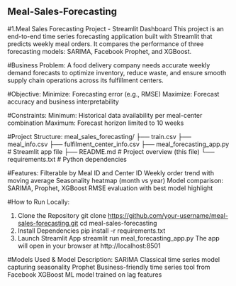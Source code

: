 ## Meal-Sales-Forecasting
#1.Meal Sales Forecasting Project - Streamlit Dashboard
This project is an end-to-end time series forecasting application built with Streamlit that predicts weekly
meal orders. It compares the performance of three forecasting models: SARIMA, Facebook Prophet, and
XGBoost.

#Business Problem:
A food delivery company needs accurate weekly demand forecasts to optimize inventory, reduce waste,
and ensure smooth supply chain operations across its fulfillment centers.

#Objective:
Minimize: Forecasting error (e.g., RMSE)
Maximize: Forecast accuracy and business interpretability

#Constraints:
Minimum: Historical data availability per meal-center combination
Maximum: Forecast horizon limited to 10 weeks

#Project Structure:
meal_sales_forecasting/
├── train.csv
├── meal_info.csv
├── fulfilment_center_info.csv
├── meal_forecasting_app.py # Streamlit app file
├── README.md # Project overview (this file)
└── requirements.txt # Python dependencies

#Features:
Filterable by Meal ID and Center ID
Weekly order trend with moving average
Seasonality heatmap (month vs year)
Model comparison: SARIMA, Prophet, XGBoost
RMSE evaluation with best model highlight

#How to Run Locally:
1. Clone the Repository
git clone https://github.com/your-username/meal-sales-forecasting.git
cd meal-sales-forecasting
2. Install Dependencies
pip install -r requirements.txt
3. Launch Streamlit App
streamlit run meal_forecasting_app.py
The app will open in your browser at http\://localhost:8501

#Models Used & Model Description:
SARIMA Classical time series model capturing seasonality
Prophet Business-friendly time series tool from Facebook
XGBoost ML model trained on lag features
